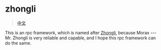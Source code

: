 # zhongli
> [中文](./README-cn.md)

This is an rpc framework, which is named after [Zhongli](https://genshin.hoyoverse.com/en/character/liyue?char=9), because Morax --- Mr. Zhongli is very reliable and capable, and I hope this rpc framework can do the same.

